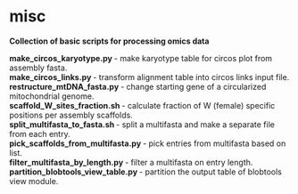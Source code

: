 # misc

<b> Collection of basic scripts for processing omics data </b>


<b> make_circos_karyotype.py </b> - make karyotype table for circos plot from assembly fasta. </br>
<b> make_circos_links.py </b> - transform alignment table into circos links input file. </br>
<b> restructure_mtDNA_fasta.py </b> - change starting gene of a circularized mitochondrial genome. </br>
<b> scaffold_W_sites_fraction.sh </b> - calculate fraction of W (female) specific positions per assembly scaffolds. </br>
<b> split_multifasta_to_fasta.sh </b> - split a multifasta and make a separate file from each entry. </br>
<b> pick_scaffolds_from_multifasta.py </b> - pick entries from multifasta based on list. </br>
<b> filter_multifasta_by_length.py </b> - filter a multifasta on entry length. </br>
<b> partition_blobtools_view_table.py </b> - partition the output table of blobtools view module. </br>

